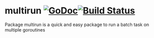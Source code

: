 # multirun [![GoDoc](https://godoc.org/github.com/panux/multirun?status.svg)](https://godoc.org/github.com/panux/multirun)[![Build Status](https://travis-ci.org/panux/multirun.svg?branch=master)](https://travis-ci.org/panux/multirun)
Package multirun is a quick and easy package to run a batch task on multiple goroutines
